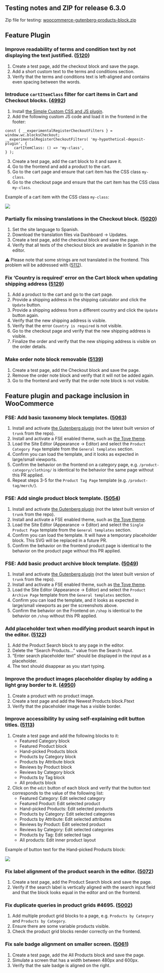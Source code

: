 ## Testing notes and ZIP for release 6.3.0

Zip file for testing: [woocommerce-gutenberg-products-block.zip](https://github.com/woocommerce/woocommerce-gutenberg-products-block/files/7546650/woocommerce-gutenberg-products-block.zip)

## Feature Plugin

### Improve readability of terms and condition text by not displaying the text justified. ([5120](https://github.com/woocommerce/woocommerce-gutenberg-products-block/pull/5120))

1. Create a test page, add the checkout block and save the page.
2. Add a short custom text to the terms and conditions section.
3. Verify that the terms and conditions text is left-aligned and contains even spacing between the words.

### Introduce `cartItemClass` filter for cart items in Cart and Checkout blocks. ([4992](https://github.com/woocommerce/woocommerce-gutenberg-products-block/pull/4992))

1. Install [the Simple Custom CSS and JS plugin](https://wordpress.org/plugins/custom-css-js/).
2. Add the following custom JS code and load it in the frontend in the footer:

```
const { __experimentalRegisterCheckoutFilters } = window.wc.blocksCheckout;
__experimentalRegisterCheckoutFilters( 'my-hypothetical-deposit-plugin', {
    cartItemClass: () => 'my-class',
} );
```

3. Create a test page, add the cart block to it and save it.
4. Go to the frontend and add a product to the cart.
5. Go to the cart page and ensure that cart item has the CSS class `my-class`.
6. Go to the checkout page and ensure that the cart item has the CSS class `my-class`.

Example of a cart item with the CSS class `my-class`:

![](https://user-images.githubusercontent.com/3323310/141903888-ecdf5884-77bc-4709-a4ac-bebe5dd962f1.png)

### Partially fix missing translations in the Checkout block. ([5020](https://github.com/woocommerce/woocommerce-gutenberg-products-block/pull/5020))

1. Set the site language to Spanish.
2. Download the translation files via Dashboard → Updates.
3. Create a test page, add the checkout block and save the page.
4. Verify that all texts of the checkout block are available in Spanish in the editor.

⚠️ Please note that some strings are not translated in the frontend. This problem will be addressed with ([5112](https://github.com/woocommerce/woocommerce-gutenberg-products-block/pull/5112)).

### Fix ‘Country is required’ error on the Cart block when updating shipping address ([5129](https://github.com/woocommerce/woocommerce-gutenberg-products-block/pull/5129))

1. Add a product to the cart and go to the cart page.
2. Provide a shipping address in the shipping calculator and click the `Update` button.
3. Provide a shipping address from a different country and click the `Update` button again.
4. Verify that the new shipping address is visible.
5. Verify that the error `Country is required` is not visible.
6. Go to the checkout page and verify that the new shipping address is visible.
7. Finalize the order and verify that the new shipping address is visible on the order details.

### Make order note block removable ([5139](https://github.com/woocommerce/woocommerce-gutenberg-products-block/pull/5139))

1. Create a test page, add the Checkout block and save the page.
2. Remove the order note block and verify that it will not be added again.
3. Go to the frontend and verify that the order note block is not visible.

## Feature plugin and package inclusion in WooCommerce

### FSE: Add basic taxonomy block templates. ([5063](https://github.com/woocommerce/woocommerce-gutenberg-products-block/pull/5063))

1. Install and activate [the Gutenberg plugin](https://wordpress.org/plugins/gutenberg/) (not the latest built version of `trunk` from the repo).
2. Install and activate a FSE enabled theme, such as [the Tove theme](https://wordpress.org/themes/tove/).
3. Load the Site Editor (Appearance → Editor) and select the `Product Category Page` template from the `General templates` section.
4. Confirm you can load the template, and it looks as expected in large/small viewports.
5. Confirm the behavior on the frontend on a category page, e.g. `/product-category/clothing/` is identical to the behavior the same page without this PR applied.
6. Repeat steps 3-5 for the `Product Tag Page` template (e.g. `/product-tag/merch/`).

### FSE: Add single product block template. ([5054](https://github.com/woocommerce/woocommerce-gutenberg-products-block/pull/5054))

1. Install and activate [the Gutenberg plugin](https://wordpress.org/plugins/gutenberg/) (not the latest built version of `trunk` from the repo).
2. Install and activate a FSE enabled theme, such as [the Tove theme](https://wordpress.org/themes/tove/).
3. Load the Site Editor (Appearance → Editor) and select the `Single Product Page` template from the `General templates` section.
4. Confirm you can load the template. It will have a temporary placeholder block. This SVG will be replaced in a future PR.
5. Confirm the behavior on the frontend product page is identical to the behavior on the product page without this PR applied.

### FSE: Add basic product archive block template. ([5049](https://github.com/woocommerce/woocommerce-gutenberg-products-block/pull/5049))

1. Install and activate [the Gutenberg plugin](https://wordpress.org/plugins/gutenberg/) (not the latest built version of `trunk` from the repo).
2. Install and activate a FSE enabled theme, such as [the Tove theme](https://wordpress.org/themes/tove/).
3. Load the Site Editor (Appearance → Editor) and select the `Product Archive Page` template from the `General templates` section.
4. Confirm you can load the template, and it looks as expected in large/small viewports as per the screenshots above.
5. Confirm the behavior on the Frontend on `/shop` is identical to the behavior on `/shop` without this PR applied.

### Add placeholder text when modifying product search input in the editor. ([5122](https://github.com/woocommerce/woocommerce-gutenberg-products-block/pull/5122))

1. Add the Product Search block to any page in the editor.
2. Delete the “Search Products…” value from the Search input.
3. “Enter search placeholder text” should be displayed in the input as a placeholder.
4. The text should disappear as you start typing.

### Improve the product images placeholder display by adding a light gray border to it. ([4950](https://github.com/woocommerce/woocommerce-gutenberg-products-block/pull/4950))

1. Create a product with no product image.
2. Create a test page and add the Newest Products block.Ftext
3. Verify that the placeholder image has a visible border.

### Improve accessibility by using self-explaining edit button titles. ([5113](https://github.com/woocommerce/woocommerce-gutenberg-products-block/pull/5113))

1. Create a test page and add the following blocks to it:
    - Featured Category block
    - Featured Product block
    - Hand-picked Products block
    - Products by Category block
    - Products by Attribute block
    - Reviews by Product block
    - Reviews by Category block
    - Products by Tag block
    - All products block
2. Click on the `edit` button of each block and verify that the button text corresponds to the value of the following list:
    - Featured Category: Edit selected category
    - Featured Product: Edit selected product
    - Hand-picked Products: Edit selected products
    - Products by Category: Edit selected categories
    - Products by Attribute: Edit selected attributes
    - Reviews by Product: Edit selected product
    - Reviews by Category: Edit selected categories
    - Products by Tag: Edit selected tags
    - All products: Edit inner product layout

Example of button text for the Hand-picked Products block:

![](https://user-images.githubusercontent.com/3323310/141891543-5ef2d0d5-fba7-407a-a731-daee53b9a70d.png)

### Fix label alignment of the product search in the editor. ([5072](https://github.com/woocommerce/woocommerce-gutenberg-products-block/pull/5072))

1. Create a test page, add the Product Search block and save the page.
2. Verify if the search label is vertically aligned with the search input field and that the block looks equal in the editor and on the frontend.

### Fix duplicate queries in product grids #4695. ([5002](https://github.com/woocommerce/woocommerce-gutenberg-products-block/pull/5002))

1. Add multiple product grid blocks to a page, e.g. `Products by Category` and `Products by Category`.
2. Ensure there are some variable products visible.
3. Check the product grid blocks render correctly on the frontend.

### Fix sale badge alignment on smaller screen. ([5061](https://github.com/woocommerce/woocommerce-gutenberg-products-block/pull/5061))

1. Create a test page, add the All Products block and save the page.
2. Simulate a screen that has a width between 480px and 600px.
3. Verify that the sale badge is aligned on the right.
